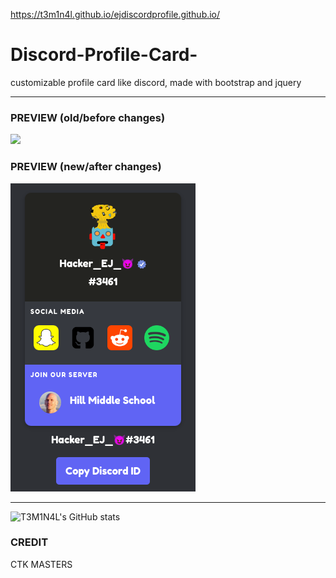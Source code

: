 https://t3m1n4l.github.io/ejdiscordprofile.github.io/

# Discord-Profile-Card-
customizable profile card like discord, made with bootstrap and jquery

___

### PREVIEW (old/before changes)
![](https://cdn.discordapp.com/attachments/591157769181069332/753328913677025403/unknown.png)


### PREVIEW (new/after changes)
![](https://raw.githubusercontent.com/T3M1N4L/LOGO/main/preview.png)

___
![T3M1N4L's GitHub stats](https://github-readme-stats.vercel.app/api?username=T3M1N4L&show_icons=true&theme=tokyonight)

### CREDIT
CTK MASTERS


